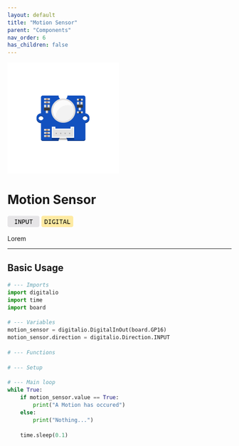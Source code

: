 ```yaml
---
layout: default
title: "Motion Sensor"
parent: "Components"
nav_order: 6
has_children: false
---
```


<img src="assets/grove-pir.png" alt="Grove Motion Sensor" width="250"/>

# Motion Sensor
<a href="../../glossary/glossary"><img src="../../glossary/assets/input.png" alt="Input" width="72"/></a> <a href="../../glossary/glossary"><img src="../../glossary/assets/digital.png" alt="Digital" width="72"/></a>

Lorem

---

## Basic Usage
```python
# --- Imports
import digitalio
import time
import board

# --- Variables
motion_sensor = digitalio.DigitalInOut(board.GP16)
motion_sensor.direction = digitalio.Direction.INPUT

# --- Functions

# --- Setup

# --- Main loop
while True:
    if motion_sensor.value == True:
        print("A Motion has occured")
    else:
        print("Nothing...")
        
    time.sleep(0.1)
```


